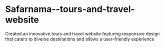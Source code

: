 # Safarnama--tours-and-travel-website
Created an innovative tours and travel website featuring responsive design that caters  to diverse destinations and allows a user-friendly experience
